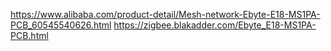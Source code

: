 https://www.alibaba.com/product-detail/Mesh-network-Ebyte-E18-MS1PA-PCB_60545540626.html
https://zigbee.blakadder.com/Ebyte_E18-MS1PA-PCB.html

